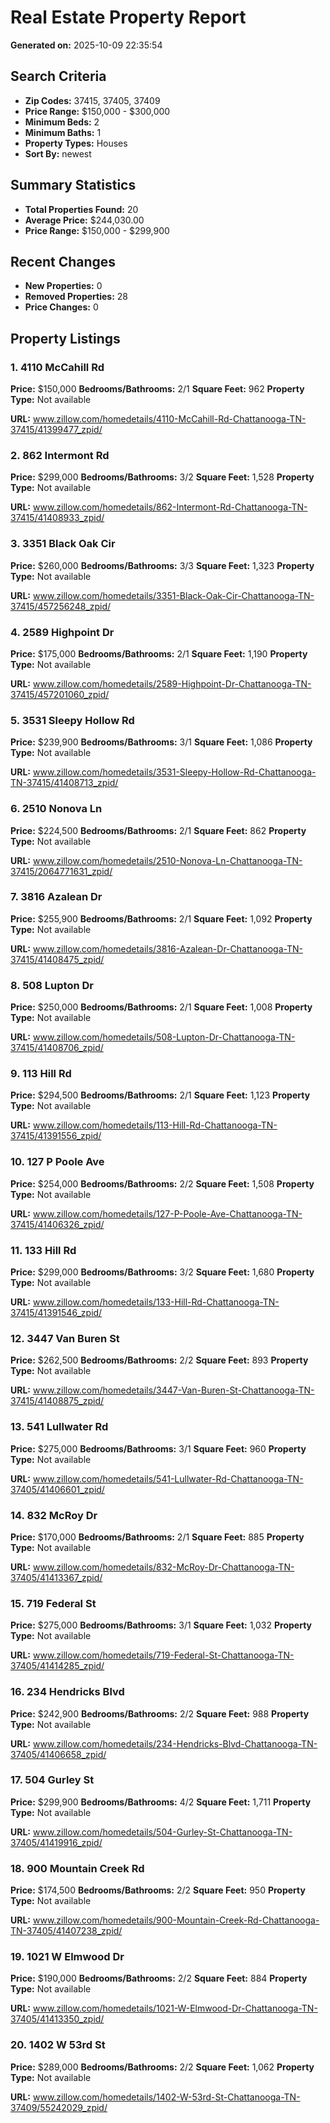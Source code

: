 # Real Estate Property Report
**Generated on:** 2025-10-09 22:35:54

## Search Criteria
- **Zip Codes:** 37415, 37405, 37409
- **Price Range:** $150,000 - $300,000
- **Minimum Beds:** 2
- **Minimum Baths:** 1
- **Property Types:** Houses
- **Sort By:** newest

## Summary Statistics
- **Total Properties Found:** 20
- **Average Price:** $244,030.00
- **Price Range:** $150,000 - $299,900

## Recent Changes
- **New Properties:** 0
- **Removed Properties:** 28
- **Price Changes:** 0

## Property Listings

### 1. 4110 McCahill Rd
**Price:** $150,000
**Bedrooms/Bathrooms:** 2/1
**Square Feet:** 962
**Property Type:** Not available

**URL:** www.zillow.com/homedetails/4110-McCahill-Rd-Chattanooga-TN-37415/41399477_zpid/

### 2. 862 Intermont Rd
**Price:** $299,000
**Bedrooms/Bathrooms:** 3/2
**Square Feet:** 1,528
**Property Type:** Not available

**URL:** www.zillow.com/homedetails/862-Intermont-Rd-Chattanooga-TN-37415/41408933_zpid/

### 3. 3351 Black Oak Cir
**Price:** $260,000
**Bedrooms/Bathrooms:** 3/3
**Square Feet:** 1,323
**Property Type:** Not available

**URL:** www.zillow.com/homedetails/3351-Black-Oak-Cir-Chattanooga-TN-37415/457256248_zpid/

### 4. 2589 Highpoint Dr
**Price:** $175,000
**Bedrooms/Bathrooms:** 2/1
**Square Feet:** 1,190
**Property Type:** Not available

**URL:** www.zillow.com/homedetails/2589-Highpoint-Dr-Chattanooga-TN-37415/457201060_zpid/

### 5. 3531 Sleepy Hollow Rd
**Price:** $239,900
**Bedrooms/Bathrooms:** 3/1
**Square Feet:** 1,086
**Property Type:** Not available

**URL:** www.zillow.com/homedetails/3531-Sleepy-Hollow-Rd-Chattanooga-TN-37415/41408713_zpid/

### 6. 2510 Nonova Ln
**Price:** $224,500
**Bedrooms/Bathrooms:** 2/1
**Square Feet:** 862
**Property Type:** Not available

**URL:** www.zillow.com/homedetails/2510-Nonova-Ln-Chattanooga-TN-37415/2064771631_zpid/

### 7. 3816 Azalean Dr
**Price:** $255,900
**Bedrooms/Bathrooms:** 2/1
**Square Feet:** 1,092
**Property Type:** Not available

**URL:** www.zillow.com/homedetails/3816-Azalean-Dr-Chattanooga-TN-37415/41408475_zpid/

### 8. 508 Lupton Dr
**Price:** $250,000
**Bedrooms/Bathrooms:** 2/1
**Square Feet:** 1,008
**Property Type:** Not available

**URL:** www.zillow.com/homedetails/508-Lupton-Dr-Chattanooga-TN-37415/41408706_zpid/

### 9. 113 Hill Rd
**Price:** $294,500
**Bedrooms/Bathrooms:** 2/1
**Square Feet:** 1,123
**Property Type:** Not available

**URL:** www.zillow.com/homedetails/113-Hill-Rd-Chattanooga-TN-37415/41391556_zpid/

### 10. 127 P Poole Ave
**Price:** $254,000
**Bedrooms/Bathrooms:** 2/2
**Square Feet:** 1,508
**Property Type:** Not available

**URL:** www.zillow.com/homedetails/127-P-Poole-Ave-Chattanooga-TN-37415/41406326_zpid/

### 11. 133 Hill Rd
**Price:** $299,000
**Bedrooms/Bathrooms:** 3/2
**Square Feet:** 1,680
**Property Type:** Not available

**URL:** www.zillow.com/homedetails/133-Hill-Rd-Chattanooga-TN-37415/41391546_zpid/

### 12. 3447 Van Buren St
**Price:** $262,500
**Bedrooms/Bathrooms:** 2/2
**Square Feet:** 893
**Property Type:** Not available

**URL:** www.zillow.com/homedetails/3447-Van-Buren-St-Chattanooga-TN-37415/41408875_zpid/

### 13. 541 Lullwater Rd
**Price:** $275,000
**Bedrooms/Bathrooms:** 3/1
**Square Feet:** 960
**Property Type:** Not available

**URL:** www.zillow.com/homedetails/541-Lullwater-Rd-Chattanooga-TN-37405/41406601_zpid/

### 14. 832 McRoy Dr
**Price:** $170,000
**Bedrooms/Bathrooms:** 2/1
**Square Feet:** 885
**Property Type:** Not available

**URL:** www.zillow.com/homedetails/832-McRoy-Dr-Chattanooga-TN-37405/41413367_zpid/

### 15. 719 Federal St
**Price:** $275,000
**Bedrooms/Bathrooms:** 3/1
**Square Feet:** 1,032
**Property Type:** Not available

**URL:** www.zillow.com/homedetails/719-Federal-St-Chattanooga-TN-37405/41414285_zpid/

### 16. 234 Hendricks Blvd
**Price:** $242,900
**Bedrooms/Bathrooms:** 2/2
**Square Feet:** 988
**Property Type:** Not available

**URL:** www.zillow.com/homedetails/234-Hendricks-Blvd-Chattanooga-TN-37405/41406658_zpid/

### 17. 504 Gurley St
**Price:** $299,900
**Bedrooms/Bathrooms:** 4/2
**Square Feet:** 1,711
**Property Type:** Not available

**URL:** www.zillow.com/homedetails/504-Gurley-St-Chattanooga-TN-37405/41419916_zpid/

### 18. 900 Mountain Creek Rd
**Price:** $174,500
**Bedrooms/Bathrooms:** 2/2
**Square Feet:** 950
**Property Type:** Not available

**URL:** www.zillow.com/homedetails/900-Mountain-Creek-Rd-Chattanooga-TN-37405/41407238_zpid/

### 19. 1021 W Elmwood Dr
**Price:** $190,000
**Bedrooms/Bathrooms:** 2/2
**Square Feet:** 884
**Property Type:** Not available

**URL:** www.zillow.com/homedetails/1021-W-Elmwood-Dr-Chattanooga-TN-37405/41413350_zpid/

### 20. 1402 W 53rd St
**Price:** $289,000
**Bedrooms/Bathrooms:** 2/2
**Square Feet:** 1,062
**Property Type:** Not available

**URL:** www.zillow.com/homedetails/1402-W-53rd-St-Chattanooga-TN-37409/55242029_zpid/
